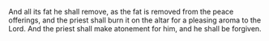 And all its fat he shall remove, as the fat is removed from the peace offerings, and the priest shall burn it on the altar for a pleasing aroma to the Lord. And the priest shall make atonement for him, and he shall be forgiven.
